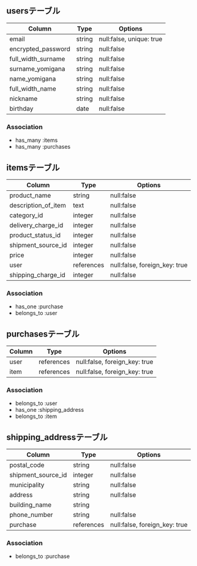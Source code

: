 ## usersテーブル

|Column                  |Type  |Options                 |
|------------------------|------|------------------------|
|email                   |string|null:false, unique: true|
|encrypted_password      |string|null:false              |
|full_width_surname      |string|null:false              |
|surname_yomigana        |string|null:false              |
|name_yomigana           |string|null:false              |
|full_width_name         |string|null:false              |
|nickname                |string|null:false              |
|birthday                |date  |null:false              |

### Association

- has_many :items
- has_many :purchases

## itemsテーブル

|Column                 |Type      |Options                      |
|-----------------------|----------|-----------------------------|
|product_name           |string    |null:false                   |
|description_of_item    |text      |null:false                   |
|category_id            |integer   |null:false                   |
|delivery_charge_id     |integer   |null:false                   |
|product_status_id      |integer   |null:false                   |
|shipment_source_id     |integer   |null:false                   |
|price                  |integer   |null:false                   |
|user                   |references|null:false, foreign_key: true|
|shipping_charge_id     |integer   |null:false                   |

### Association

- has_one :purchase
- belongs_to :user

## purchasesテーブル

|Column                 |Type      |Options                      |
|-----------------------|----------|-----------------------------|
|user                   |references|null:false, foreign_key: true|
|item                   |references|null:false, foreign_key: true|
### Association

- belongs_to :user
- has_one :shipping_address
- belongs_to :item


## shipping_addressテーブル

|Column                 |Type      |Options                      |
|-----------------------|----------|-----------------------------|
|postal_code            |string    |null:false                   |
|shipment_source_id     |integer   |null:false                   |
|municipality           |string    |null:false                   |
|address                |string    |null:false                   |
|building_name          |string    |                             |
|phone_number           |string    |null:false                   |
|purchase               |references|null:false, foreign_key: true|


### Association

- belongs_to :purchase